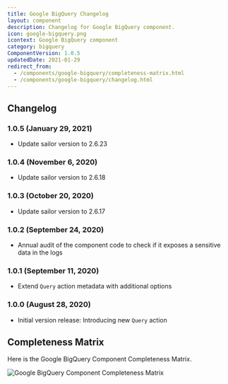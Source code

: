 ```yaml
---
title: Google BigQuery Changelog
layout: component
description: Changelog for Google BigQuery component.
icon: google-bigquery.png
icontext: Google BigQuery component
category: bigquery
ComponentVersion: 1.0.5
updatedDate: 2021-01-29
redirect_from:
  - /components/google-bigquery/completeness-matrix.html
  - /components/google-bigquery/changelog.html
---
```


## Changelog

### 1.0.5 (January 29, 2021)

* Update sailor version to 2.6.23

### 1.0.4 (November 6, 2020)

* Update sailor version to 2.6.18

### 1.0.3 (October 20, 2020)

* Update sailor version to 2.6.17

### 1.0.2 (September 24, 2020)

* Annual audit of the component code to check if it exposes a sensitive data in the logs

### 1.0.1 (September 11, 2020)

* Extend `Query` action metadata with additional options

### 1.0.0 (August 28, 2020)

*   Initial version release: Introducing new `Query` action

## Completeness Matrix

Here is the Google BigQuery Component Completeness Matrix.

![Google BigQuery Component Completeness Matrix](https://user-images.githubusercontent.com/16806832/91313599-3cea1e00-e7be-11ea-8385-1e87e96a9127.png)
